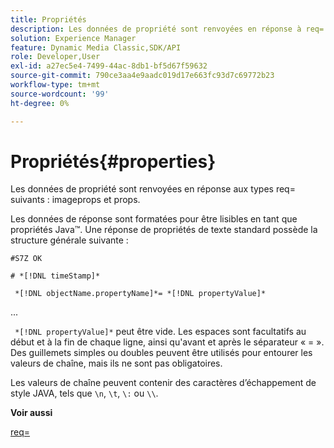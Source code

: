```yaml
---
title: Propriétés
description: Les données de propriété sont renvoyées en réponse à req= types imageprops et props.
solution: Experience Manager
feature: Dynamic Media Classic,SDK/API
role: Developer,User
exl-id: a27ec5e4-7499-44ac-8db1-bf5d67f59632
source-git-commit: 790ce3aa4e9aadc019d17e663fc93d7c69772b23
workflow-type: tm+mt
source-wordcount: '99'
ht-degree: 0%

---
```


# Propriétés{#properties}

Les données de propriété sont renvoyées en réponse aux types req= suivants : imageprops et props.

Les données de réponse sont formatées pour être lisibles en tant que propriétés Java™. Une réponse de propriétés de texte standard possède la structure générale suivante :

`#S7Z OK`

`# *[!DNL timeStamp]*`

` *[!DNL objectName.propertyName]*= *[!DNL propertyValue]*`

...

` *[!DNL propertyValue]*` peut être vide. Les espaces sont facultatifs au début et à la fin de chaque ligne, ainsi qu&#39;avant et après le séparateur « = ». Des guillemets simples ou doubles peuvent être utilisés pour entourer les valeurs de chaîne, mais ils ne sont pas obligatoires.

Les valeurs de chaîne peuvent contenir des caractères d’échappement de style JAVA, tels que `\n`, `\t`, `\:` ou `\\`.

**Voir aussi**

[req=](../../../../../ir-api/http-protocol/image-rendering-api-ref/c-ir-http-protocol-ref/c-ir-http-protocol-command-reference/r-ir-req.md#reference-792b1a663fb64261bd2de2a209b847fb)
